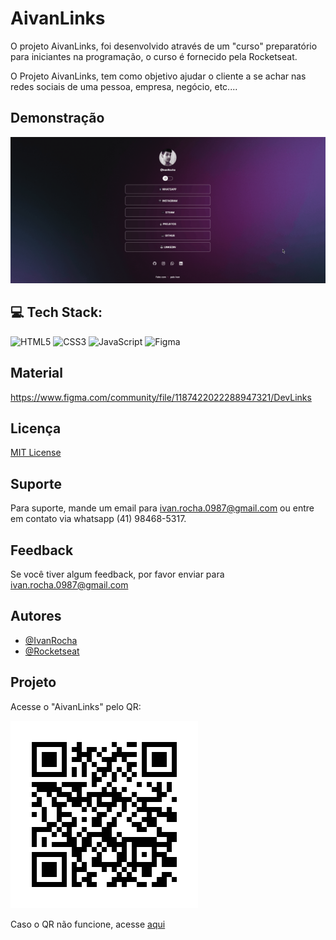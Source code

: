 
# AivanLinks

O projeto AivanLinks, foi desenvolvido através de um "curso" preparatório para iniciantes na programação, o curso é fornecido pela Rocketseat.

O Projeto AivanLinks, tem como objetivo ajudar o cliente a se achar nas redes sociais de uma pessoa, empresa, negócio, etc....

## Demonstração

![App Screenshot](./image/AivanLinks.gif)


## 💻 Tech Stack:
 ![HTML5](https://img.shields.io/badge/html5-%23E34F26.svg?style=flat&logo=html5&logoColor=white) ![CSS3](https://img.shields.io/badge/css3-%231572B6.svg?style=flat&logo=css3&logoColor=white) ![JavaScript](https://img.shields.io/badge/javascript-%23323330.svg?style=flat&logo=javascript&logoColor=%23F7DF1E) ![Figma](https://img.shields.io/badge/figma-%23F24E1E.svg?style=flat&logo=figma&logoColor=white)

## Material

https://www.figma.com/community/file/1187422022288947321/DevLinks

## Licença

[MIT License](https://choosealicense.com/licenses/mit/)

## Suporte

Para suporte, mande um email para ivan.rocha.0987@gmail.com ou entre em contato via whatsapp (41) 98468-5317.

## Feedback

Se você tiver algum feedback, por favor enviar para ivan.rocha.0987@gmail.com

## Autores

- [@IvanRocha](https://www.github.com/ivanrocha10)
- [@Rocketseat](https://github.com/Rocketseat)

## Projeto

<p>
  Acesse o "AivanLinks" pelo QR:
</p>
  <img src="./image/qrcode.png/" alt="qrcode" class="capa">

Caso o QR não funcione, acesse <a href="https://ivanrocha10.github.io/AivanLinks/">aqui</a>
